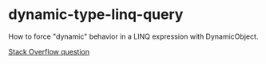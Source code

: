 # dynamic-type-linq-query

How to force "dynamic" behavior in a LINQ expression with DynamicObject.

[Stack Overflow question](https://stackoverflow.com/questions/57336485/how-to-force-dynamic-behavior-in-a-linq-expression-with-dynamicobject)
